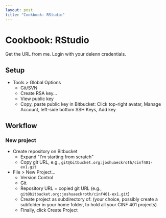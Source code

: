 ```yaml
---
layout: post
title: "Cookbook: RStudio"
---
```


# Cookbook: RStudio

Get the URL from me. Login with your delenn credentials.

## Setup

- Tools > Global Options
    - Git/SVN
    - Create RSA key...
    - View public key
    - Copy, paste public key in Bitbucket: Click top-right avatar, Manage Account, left-side bottom SSH Keys, Add key

## Workflow

### New project

- Create repository on Bitbucket
    - Expand "I'm starting from scratch"
    - Copy git URL, e.g., `git@bitbucket.org:joshuaeckroth/cinf401-ex1.git`
- File > New Project...
    - Version Control
    - Git
    - Repository URL = copied git URL (e.g., `git@bitbucket.org:joshuaeckroth/cinf401-ex1.git`)
    - Create project as subdirectory of: (your choice, possibly create a subfolder in your home folder, to hold all your CINF 401 projects)
    - Finally, click Create Project
